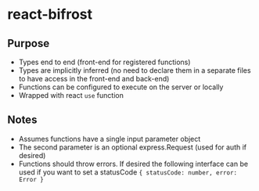 # react-bifrost

## Purpose

* Types end to end (front-end for registered functions)
* Types are implicitly inferred (no need to declare them in a separate files to have access in the front-end and back-end)
* Functions can be configured to execute on the server or locally
* Wrapped with react `use` function

## Notes

* Assumes functions have a single input parameter object
* The second parameter is an optional express.Request (used for auth if desired)
* Functions should throw errors.  If desired the following interface can be used if you want to set a statusCode `{ statusCode: number, error: Error }`
